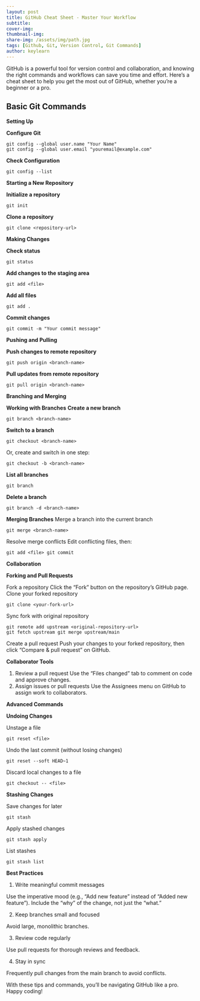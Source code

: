 ```yaml
---
layout: post
title: GitHub Cheat Sheet - Master Your Workflow
subtitle: 
cover-img: 
thumbnail-img: 
share-img: /assets/img/path.jpg
tags: [Github, Git, Version Control, Git Commands]
author: keylearn
---
```


GitHub is a powerful tool for version control and collaboration, and knowing the right commands and workflows can save you time and effort. Here’s a cheat sheet to help you get the most out of GitHub, whether you’re a beginner or a pro.

## Basic Git Commands

**Setting Up**

**Configure Git**

~~~
git config --global user.name "Your Name" 
git config --global user.email "youremail@example.com"
~~~

**Check Configuration**

~~~
git config --list
~~~

**Starting a New Repository**

**Initialize a repository**

~~~~
git init
~~~~

**Clone a repository**

~~~~
git clone <repository-url>
~~~~

**Making Changes**

**Check status**

~~~~
git status
~~~~

**Add changes to the staging area**

~~~
git add <file>
~~~

**Add all files**

~~~
git add .
~~~

**Commit changes**

~~~~
git commit -m "Your commit message"
~~~~

**Pushing and Pulling**

**Push changes to remote repository**

~~~
git push origin <branch-name>
~~~

**Pull updates from remote repository**

~~~
git pull origin <branch-name>
~~~

**Branching and Merging**

**Working with Branches**
**Create a new branch**

~~~
git branch <branch-name>
~~~

**Switch to a branch**

~~~
git checkout <branch-name>
~~~

Or, create and switch in one step:

~~~
git checkout -b <branch-name>
~~~

**List all branches**

~~~
git branch
~~~

**Delete a branch**

~~~
git branch -d <branch-name>
~~~

**Merging Branches**
Merge a branch into the current branch

~~~
git merge <branch-name>
~~~

Resolve merge conflicts Edit conflicting files, then:

~~~
git add <file> git commit
~~~

**Collaboration**

**Forking and Pull Requests**

Fork a repository Click the “Fork” button on the repository’s GitHub page.
Clone your forked repository

~~~
git clone <your-fork-url>
~~~

Sync fork with original repository

~~~
git remote add upstream <original-repository-url> 
git fetch upstream git merge upstream/main
~~~

Create a pull request Push your changes to your forked repository, then click “Compare & pull request” on GitHub.

**Collaborator Tools**

1. Review a pull request Use the “Files changed” tab to comment on code and approve changes.
2. Assign issues or pull requests Use the Assignees menu on GitHub to assign work to collaborators.

**Advanced Commands**

**Undoing Changes**

Unstage a file

~~~
git reset <file>
~~~

Undo the last commit (without losing changes)

~~~
git reset --soft HEAD~1
~~~

Discard local changes to a file

~~~
git checkout -- <file>
~~~

**Stashing Changes**

Save changes for later

~~~
git stash
~~~

Apply stashed changes

~~~
git stash apply
~~~

List stashes

~~~
git stash list
~~~

**Best Practices**

1. Write meaningful commit messages

  Use the imperative mood (e.g., “Add new feature” instead of “Added new feature”).
  Include the “why” of the change, not just the “what.”

2. Keep branches small and focused

  Avoid large, monolithic branches.

3. Review code regularly

  Use pull requests for thorough reviews and feedback.

4. Stay in sync

  Frequently pull changes from the main branch to avoid conflicts.

With these tips and commands, you’ll be navigating GitHub like a pro. Happy coding!

